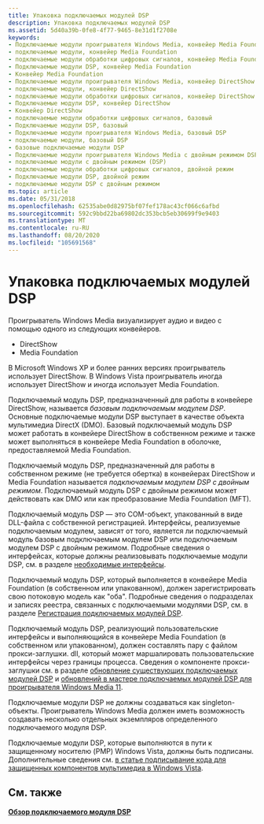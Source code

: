 ```yaml
---
title: Упаковка подключаемых модулей DSP
description: Упаковка подключаемых модулей DSP
ms.assetid: 5d40a39b-0fe8-4f77-9465-8e31d1f2708e
keywords:
- Подключаемые модули проигрывателя Windows Media, конвейер Media Foundation
- подключаемые модули, конвейер Media Foundation
- подключаемые модули обработки цифровых сигналов, конвейер Media Foundation
- Подключаемые модули DSP, конвейер Media Foundation
- Конвейер Media Foundation
- Подключаемые модули проигрывателя Windows Media, конвейер DirectShow
- подключаемые модули, конвейер DirectShow
- подключаемые модули обработки цифровых сигналов, конвейер DirectShow
- Подключаемые модули DSP, конвейер DirectShow
- Конвейер DirectShow
- подключаемые модули обработки цифровых сигналов, базовый
- Подключаемые модули DSP, базовый
- Подключаемые модули проигрывателя Windows Media, базовый DSP
- подключаемые модули, базовый DSP
- базовые подключаемые модули DSP
- Подключаемые модули проигрывателя Windows Media с двойным режимом DSP
- подключаемые модули с двойным режимом (DSP)
- подключаемые модули обработки цифровых сигналов, двойной режим
- Подключаемые модули DSP, двойной режим
- подключаемые модули DSP с двойным режимом
ms.topic: article
ms.date: 05/31/2018
ms.openlocfilehash: 62535abe0d82975bf07fef178ac43cf066c6afbd
ms.sourcegitcommit: 592c9bbd22ba69802dc353bcb5eb30699f9e9403
ms.translationtype: MT
ms.contentlocale: ru-RU
ms.lasthandoff: 08/20/2020
ms.locfileid: "105691568"
---
```

# <a name="dsp-plug-in-packaging"></a>Упаковка подключаемых модулей DSP

Проигрыватель Windows Media визуализирует аудио и видео с помощью одного из следующих конвейеров.

-   DirectShow
-   Media Foundation

В Microsoft Windows XP и более ранних версиях проигрыватель использует DirectShow. В Windows Vista проигрыватель иногда использует DirectShow и иногда использует Media Foundation.

Подключаемый модуль DSP, предназначенный для работы в конвейере DirectShow, называется *базовым подключаемым модулем DSP*. Основные подключаемые модули DSP выступает в качестве объекта мультимедиа DirectX (DMO). Базовый подключаемый модуль DSP может работать в конвейере DirectShow в собственном режиме и также может выполняться в конвейере Media Foundation в оболочке, предоставляемой Media Foundation.

Подключаемый модуль DSP, предназначенный для работы в собственном режиме (не требуется обертка) в конвейерах DirectShow и Media Foundation называется *подключаемым модулем DSP с двойным режимом*. Подключаемый модуль DSP с двойным режимом может действовать как DMO или как преобразование Media Foundation (MFT).

Подключаемый модуль DSP — это COM-объект, упакованный в виде DLL-файла с собственной регистрацией. Интерфейсы, реализуемые подключаемым модулем, зависят от того, является ли подключаемый модуль базовым подключаемым модулем DSP или подключаемым модулем DSP с двойным режимом. Подробные сведения о интерфейсах, которые должны реализовывать подключаемые модули DSP, см. в разделе [необходимые интерфейсы](required-interfaces.md).

Подключаемый модуль DSP, который выполняется в конвейере Media Foundation (в собственном или упакованном), должен зарегистрировать свою потоковую модель как "оба". Подробные сведения о подразделах и записях реестра, связанных с подключаемыми модулями DSP, см. в разделе [Регистрация подключаемых модулей DSP](registering-dsp-plug-ins.md).

Подключаемый модуль DSP, реализующий пользовательские интерфейсы и выполняющийся в конвейере Media Foundation (в собственном или упакованном), должен составлять пару с файлом прокси-заглушки. dll, который может маршалировать пользовательские интерфейсы через границы процесса. Сведения о компоненте прокси-заглушки см. в разделе [обновление существующих подключаемых модулей DSP](updating-existing-dsp-plug-ins.md) и [обновлений в мастере подключаемых модулей DSP для проигрывателя Windows Media 11](updates-to-the-dsp-plug-in-wizard-for-windows-media-player-11.md).

Подключаемые модули DSP не должны создаваться как singleton-объекты. Проигрыватель Windows Media должен иметь возможность создавать несколько отдельных экземпляров определенного подключаемого модуля DSP.

Подключаемые модули DSP, которые выполняются в пути к защищенному носителю (PMP) Windows Vista, должны быть подписаны. Дополнительные сведения см. [в статье подписывание кода для защищенных компонентов мультимедиа в Windows Vista](/windows-hardware/test/hlk/).

## <a name="related-topics"></a>См. также

<dl> <dt>

[**Обзор подключаемого модуля DSP**](dsp-plug-in-developer-overview.md)
</dt> </dl>

 

 